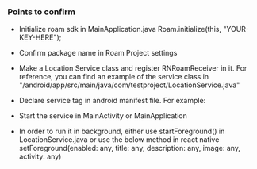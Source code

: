 ### Points to confirm

- Initialize roam sdk in MainApplication.java
		Roam.initialize(this, "YOUR-KEY-HERE");

- Confirm package name in Roam Project settings

- Make a Location Service class and register RNRoamReceiver in it. For reference, you can find an example of the service class in "/android/app/src/main/java/com/testproject/LocationService.java"

- Declare service tag in android manifest file.
For example:
		<service android:name=".LocationService" />

- Start the service in MainActivity or MainApplication

- In order to run it in background, either use startForeground() in LocationService.java or use the below method in react native
		setForeground(enabled: any, title: any, description: any, image: any, activity: any)
